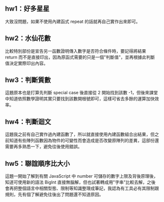 ## hw1：好多星星

大致沒問題，如果不使用內建函式 repeat 的話就再自己實作出來即可。

## hw2：水仙花數

比較特別部份是宣告另一函數證明傳入數字是否符合條件時，要記得將結果 return 而不是直接印出，因為原函式需要的只是一個"判斷值"，並再根據此判斷值決定實際印出內容。

## hw3：判斷質數

這題原本也是打算先判斷 special case 後直接從 2 開始找到該數 -1，但後來課堂中知道依照數學證明其實只要找到該數開根號即可，這樣可省去多餘的運算加快效率。

## hw4：判斷迴文

這題我之前有自己實作過內建函數了，所以就直接使用內建函數組合出結果，但之前知道有些陣列函數因為物件的可變性而會造成是否改變原陣列的差異，這部份還需要再多熟悉一下，避免往後使用錯誤。

## hw5：聯誼順序比大小

這題一開始了解到有關 JavaScript 中 number 可儲存的數字上限及背後原理後，知道可使用新的語法 BigInt 直接無腦解，但也試著轉成用"字串"比較去解，之後會再把整個語言中相關型態、限制等知識整理成筆記，我認為有工具必有其限制跟規則，先有個了解避免往後出了問題還不知道原因。 